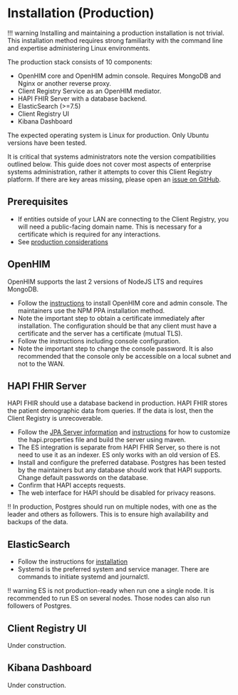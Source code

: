 # Installation (Production)

!!! warning
    Installing and maintaining a production installation is not trivial. This installation method requires strong familiarity with the command line and expertise administering Linux environments. 

The production stack consists of 10 components:

* OpenHIM core and OpenHIM admin console. Requires MongoDB and Nginx or another reverse proxy.
* Client Registry Service as an OpenHIM mediator.
* HAPI FHIR Server with a database backend.
* ElasticSearch (>=7.5)
* Client Registry UI
* Kibana Dashboard

The expected operating system is Linux for production. Only Ubuntu versions have been tested.

It is critical that systems administrators note the version compatibilities outlined below. This guide does not cover most aspects of enterprise systems administration, rather it attempts to cover this Client Registry platform. If there are key areas missing, please open an [issue on GitHub](https://github.com/intrahealth/client-registry/issues/new).

## Prerequisites

* If entities outside of your LAN are connecting to the Client Registry, you will need a public-facing domain name. This is necessary for a certificate which is required for any interactions.
* See [production considerations]()

## OpenHIM

OpenHIM supports the last 2 versions of NodeJS LTS and requires MongoDB.

* Follow the [instructions](http://openhim.org/docs/installation/npm) to install OpenHIM core and admin console. The maintainers use the NPM PPA installation method.
* Note the important step to obtain a certificate immediately after installation. The configuration should be that any client must have a certificate and the server has a certificate (mutual TLS).
* Follow the instructions including console configuration. 
* Note the important step to change the console password. It is also recommended that the console only be accessible on a local subnet and not to the WAN.

## HAPI FHIR Server

HAPI FHIR should use a database backend in production. HAPI FHIR stores the patient demographic data from queries. If the data is lost, then the Client Registry is unrecoverable.

* Follow the [JPA Server information](https://hapifhir.io/hapi-fhir/docs/server_jpa/get_started.html) and [instructions](https://github.com/hapifhir/hapi-fhir-jpaserver-starter) for how to customize the hapi.properties file and build the server using maven.
* The ES integration is separate from HAPI FHIR Server, so there is not need to use it as an indexer. ES only works with an old version of ES.
* Install and configure the preferred database. Postgres has been tested by the maintainers but any database should work that HAPI supports. Change default passwords on the database.
* Confirm that HAPI accepts requests. 
* The web interface for HAPI should be disabled for privacy reasons.

!! In production, Postgres should run on multiple nodes, with one as the leader and others as followers. This is to ensure high availability and backups of the data.

## ElasticSearch

* Follow the instructions for [installation](https://www.elastic.co/guide/en/elasticsearch/reference/current/deb.html)
* Systemd is the preferred system and service manager. There are commands to initiate systemd and journalctl.

!! warning
    ES is not production-ready when run one a single node. It is recommended to run ES on several nodes. Those nodes can also run followers of Postgres.

## Client Registry UI

Under construction.

## Kibana Dashboard

Under construction.